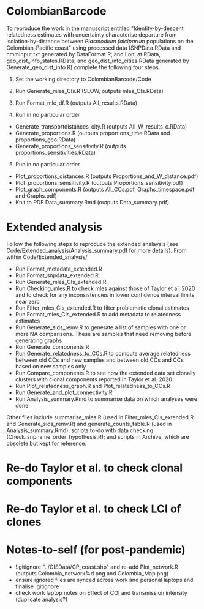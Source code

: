 # ColombianBarcode

To reproduce the work in the manuscript entitled "Identity-by-descent relatedness estimates with uncertainty characterise departure from isolation-by-distance between *Plasmodium falciparum* populations on the Colombian-Pacific coast" using processed data (SNPData.RData and hmmInput.txt generated by DataFormat.R; and LonLat.RData, geo_dist_info_states.RData, and geo_dist_info_cities.RData generated by Generate_geo_dist_info.R) complete the following four steps.

1. Set the working directory to ColombianBarcode/Code

2. Run Generate_mles_CIs.R (SLOW, outputs mles_CIs.RData)

3. Run Format_mle_df.R (outputs All_results.RData)

4. Run in no particular order

- Generate_transportdistances_city.R (outputs All_W_results_c.RData)
- Generate_proportions.R (outputs proportions_time.RData and proportions_geo.RData)
- Generate_proportions_sensitivity.R (outputs proportions_sensitivities.RData)

5. Run in no particular order

- Plot_proportions_distances.R (outputs Proportions_and_W_distance.pdf)
- Plot_proportions_sensitivity.R (outputs Proportions_sensitivity.pdf)
- Plot_graph_components.R (outputs All_CCs.pdf, Graphs_timespace.pdf and Graphs.pdf)
- Knit to PDF Data_summary.Rmd (outputs Data_summary.pdf)

# Extended analysis 
Follow the following steps to reproduce the extended analaysis (see Code/Extended_analysis/Analysis_summary.pdf for more details). From within Code/Extended_analysis/
- Run Format_metadata_extended.R
- Run Format_snpdata_extended.R
- Run Generate_mles_CIs_extended.R
- Run Checking_mles.R to check mles against those of Taylor et al. 2020 and to check for any inconsistencies in lower confidence interval limits near zero
- Run Filter_mles_CIs_extended.R to filter problematic clonal estimates
- Run Format_mles_CIs_extended.R to add metadata to relatedness estimates
- Run Generate_sids_remv.R to generate a list of samples with one or more NA comparisons. These are samples that need removing before generating graphs
- Run Generate_components.R  
- Run Generate_relatedness_to_CCs.R to compute average relatedness between old CCs and new samples and between old CCs and CCs based on new samples only
- Run Compare_components.R to see how the extended data set clonally clusters with clonal components reported in Taylor et al. 2020.
- Run Plot_relatedness_graph.R and Plot_relatedness_to_CCs.R
- Run Generate_and_plot_connectivity.R
- Run Analysis_summary.Rmd to summarise data on which analyses were done 

Other files include summarise_mles.R (used in Filter_mles_CIs_extended.R and Generate_sids_remv.R) and generate_counts_table.R (used in Analysis_summary.Rmd); scripts to-do with data checking (Check_snpname_order_hypothesis.R); and scripts in Archive, which are obsolete but kept for reference. 

# Re-do Taylor et al. to check clonal components
# Re-do Taylor et al. to check LCI of clones

# Notes-to-self (for post-pandemic)
- !.gitignore "../GISData/CP_coast.shp" and re-add Plot_network.R (outputs Colombia_network%d.png and Colombia_Map.png) 
- ensure ignored files are synced across work and personal laptops and finalise .gitignore
- check work laptop notes on Effect of COI and transmission intensity (duplicate analysis?)

